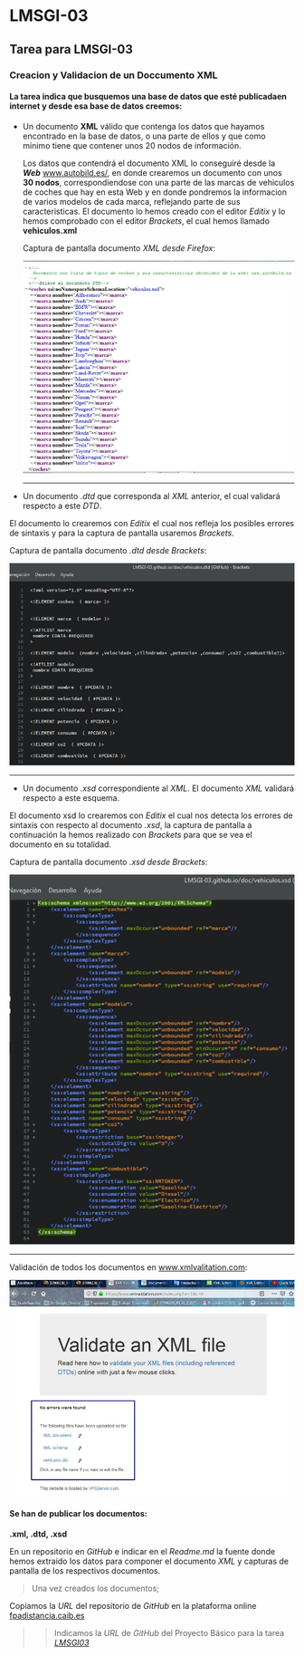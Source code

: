 # LMSGI-03
## Tarea para LMSGI-03

### Creacion y Validacion de un Doccumento XML

#### La tarea indica que busquemos una base de datos que esté publicadaen internet y desde esa base de datos creemos:

- Un documento **XML** válido que contenga los datos que hayamos encontrado en la base de 
datos, o una parte de ellos y que como mínimo tiene que contener unos 20 nodos de información.

  Los datos que contendrá el documento XML lo conseguiré desde la ***Web*** www.autobild.es/, en donde crearemos un documento con unos **30 nodos**, correspondiendose con una parte de las marcas de vehiculos de coches que hay en esta Web y en donde pondremos la informacion de varios modelos de cada marca, reflejando parte de sus caracteristicas.
  El documento lo hemos creado con el editor *Editix* y lo hemos comprobado con el editor *Brackets*, el cual hemos llamado **vehiculos.xml**
  
  Captura de pantalla documento *XML desde Firefox*:
  
  ![documento vehiculos.xml desde Firefox](https://github.com/andreshmb/LMSGI-03.github.io/blob/master/img/xml-1.jpg)
  
  ---
  
- Un documento *.dtd* que corresponda al *XML* anterior, el cual validará respecto a este *DTD*.


El documento lo crearemos con *Editix* el cual nos refleja los posibles errores de sintaxis y para la captura de pantalla usaremos *Brackets*.

Captura de pantalla documento *.dtd desde Brackets*:

![documento vehiculos.dtd desde Brackets](https://github.com/andreshmb/LMSGI-03.github.io/blob/master/img/dtd-1.jpg)

---

- Un documento *.xsd* correspondiente al *XML*. El documento *XML* validará respecto a este esquema.

El documento xsd lo crearemos con *Editix* el cual nos detecta los errores de sintaxis con respecto al documento *.xsd*, la captura de pantalla a continuación la hemos realizado con *Brackets* para que se vea el documento en su totalidad.

Captura de pantalla documento *.xsd desde Brackets*:

![documento vehiculos.xsd desde Brackets](https://github.com/andreshmb/LMSGI-03.github.io/blob/master/img/xsd-schema-1.jpg)


---
Validación de todos los documentos en www.xmlvalitation.com: 

![documento validacion vehiculos.xml vehiculos.dtd vehiculos.xsd](https://github.com/andreshmb/LMSGI-03.github.io/blob/master/img/comprobacion-xml-file-dtd-xsd.jpg)

#### Se han de publicar los documentos:

**.xml, .dtd, .xsd**

En un repositorio en *GitHub* e indicar en el *Readme.md* la fuente donde hemos extraido los datos para componer el documento *XML* y capturas de pantalla de los respectivos documentos.


>Una vez creados los documentos;

Copiamos la *URL* del repositorio de *GitHub* en la plataforma online [fpadistancia.caib.es](http://fpadistancia.caib.es/mod/url/view.php?id=80234) 


>>Indicamos la *URL* de *GitHub* del Proyecto Básico para la tarea  [*LMSGI03*](https://github.com/andreshmb/LMSGI-03.github.io.git)
